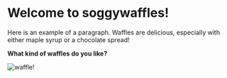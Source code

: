# Welcome to soggywaffles!

Here is an example of a paragraph. Waffles are delicious, especially with either maple syrup or a chocolate spread!

**What kind of waffles do you like?**

<img src="waffles.jpg" alt="waffle!">